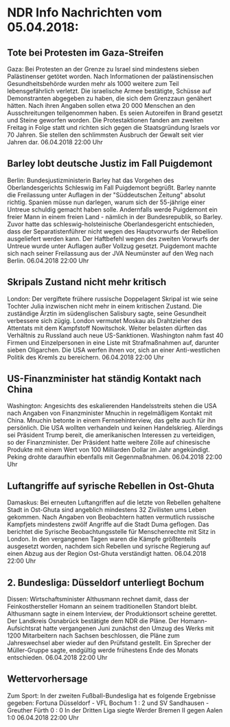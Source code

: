 # NDR Info Nachrichten vom 05.04.2018:


## Tote bei Protesten im Gaza-Streifen
Gaza: Bei Protesten an der Grenze zu Israel sind mindestens sieben Palästinenser getötet worden. Nach Informationen der palästinensischen Gesundheitsbehörde wurden mehr als 1000 weitere zum Teil lebensgefährlich verletzt. Die israelische Armee bestätigte, Schüsse auf Demonstranten abgegeben zu haben, die sich dem Grenzzaun genähert hätten. Nach ihren Angaben sollen etwa 20 000 Menschen an den Ausschreitungen teilgenommen haben. Es seien Autoreifen in Brand gesetzt und Steine geworfen worden. Die Protestaktionen fanden am zweiten Freitag in Folge statt und richten sich gegen die Staatsgründung Israels vor 70 Jahren. Sie stellen den schlimmsten Ausbruch der Gewalt seit vier Jahren dar. 06.04.2018 22:00 Uhr 

## Barley lobt deutsche Justiz im Fall Puigdemont
Berlin: Bundesjustizministerin Barley hat das Vorgehen des Oberlandesgerichts Schleswig im Fall Puigdemont begrüßt. Barley nannte die Freilassung unter Auflagen in der "Süddeutschen Zeitung" absolut richtig. Spanien müsse nun darlegen, warum sich der 55-jährige einer Untreue schuldig gemacht haben solle. Andernfalls werde Puigdemont ein freier Mann in einem freien Land - nämlich in der Bundesrepublik, so Barley. Zuvor hatte das schleswig-holsteinische Oberlandesgericht entschieden, dass der Separatistenführer nicht wegen des Hauptvorwurfs der Rebellion ausgeliefert werden kann. Der Haftbefehl wegen des zweiten Vorwurfs der Untreue wurde unter Auflagen außer Vollzug gesetzt. Puigdemont machte sich nach seiner Freilassung aus der JVA Neumünster auf den Weg nach Berlin. 06.04.2018 22:00 Uhr 

## Skripals Zustand nicht mehr kritisch
London: Der vergiftete frühere russische Doppelagent Skripal ist wie seine Tochter Julia inzwischen nicht mehr in einem kritischen Zustand. Die zuständige Ärztin im südenglischen Salisbury sagte, seine Gesundheit verbessere sich zügig. London vermutet Moskau als Drahtzieher des Attentats mit dem Kampfstoff Nowitschok. Weiter belasten dürften das Verhältnis zu Russland auch neue US-Sanktionen. Washington nahm fast 40 Firmen und Einzelpersonen in eine Liste mit Strafmaßnahmen auf, darunter sieben Oligarchen. Die USA werfen ihnen vor, sich an einer Anti-westlichen Politik des Kremls zu bereichern. 06.04.2018 22:00 Uhr 

## US-Finanzminister hat ständig Kontakt nach China
Washington: Angesichts des eskalierenden Handelsstreits stehen die USA nach Angaben von Finanzminister Mnuchin in regelmäßigem Kontakt mit China. Mnuchin betonte in einem Fernsehinterview, das gelte auch für ihn persönlich. Die USA wollten verhandeln und keinen Handelskrieg. Allerdings sei Präsident Trump bereit, die amerikanischen Interessen zu verteidigen, so der Finanzminister. Der Präsident hatte weitere Zölle auf chinesische Produkte mit einem Wert von 100 Milliarden Dollar im Jahr angekündigt. Peking drohte daraufhin ebenfalls mit Gegenmaßnahmen. 06.04.2018 22:00 Uhr 

## Luftangriffe auf syrische Rebellen in Ost-Ghuta
Damaskus: Bei erneuten Luftangriffen auf die letzte von Rebellen gehaltene Stadt in Ost-Ghuta sind angeblich mindestens 32 Zivilisten ums Leben gekommen. Nach Angaben von Beobachtern hatten vermutlich russische Kampfjets mindestens zwölf Angriffe auf die Stadt Duma geflogen. Das berichtet die Syrische Beobachtungsstelle für Menschenrechte mit Sitz in London. In den vergangenen Tagen waren die Kämpfe größtenteils ausgesetzt worden, nachdem sich Rebellen und syrische Regierung auf einen Abzug aus der Region Ost-Ghuta verständigt hatten. 06.04.2018 22:00 Uhr 

## 2. Bundesliga: Düsseldorf unterliegt Bochum
Dissen: Wirtschaftsminister Althusmann rechnet damit, dass der Feinkosthersteller Homann an seinem traditionellen Standort bleibt. Althusmann sagte in einem Interview, der Produktionsort scheine gerettet. Der Landkreis Osnabrück bestätigte dem NDR die Pläne. Der Homann-Aufsichtsrat hatte vergangenen Juni zunächst den Umzug des Werks mit 1200 Mitarbeitern nach Sachsen beschlossen, die Pläne zum Jahreswechsel aber wieder auf den Prüfstand gestellt. Ein Sprecher der Müller-Gruppe sagte, endgültig werde frühestens Ende des Monats entschieden. 06.04.2018 22:00 Uhr 

## Wettervorhersage
Zum Sport: In der zweiten Fußball-Bundesliga hat es folgende Ergebnisse gegeben: Fortuna Düsseldorf - VFL Bochum 1 : 2
und SV Sandhausen - Greuther Fürth 0 : 0 In der Dritten Liga siegte Werder Bremen II gegen Aalen 1:0 06.04.2018 22:00 Uhr 
